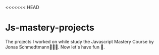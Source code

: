 <<<<<<< HEAD
# Js-mastery-projects
The projects I worked on while study the Javascript Mastery Course by Jonas Schmedtmann🚀🚀🚀.
Now let's have fun 🎉.


